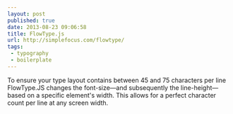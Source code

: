 ```yaml
---
layout: post
published: true
date: 2013-08-23 09:06:58
title: FlowType.js
url: http://simplefocus.com/flowtype/ 
tags:
 - typography
 - boilerplate
---
```



To ensure your type layout contains between 45 and 75 characters per line FlowType.JS changes the font-size—and subsequently the line-height—based on a specific element's width. This allows for a perfect character count per line at any screen width.